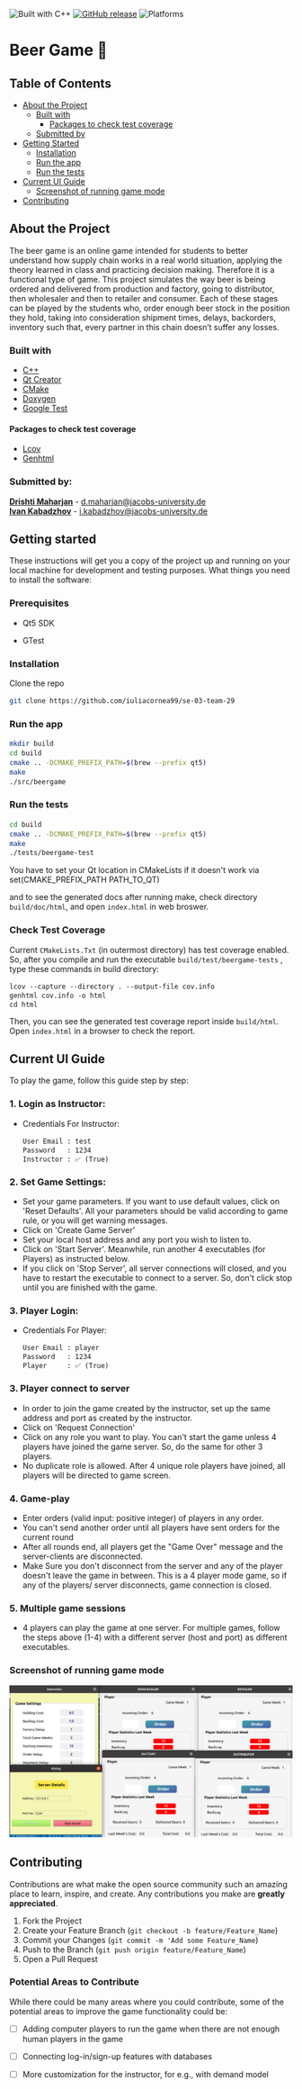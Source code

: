
![Built with C++](https://img.shields.io/badge/Built%20with-C%2B%2B-blue)
[![GitHub release](https://img.shields.io/github/release/Naereen/StrapDown.js.svg)](https://GitHub.com/Naereen/StrapDown.js/releases/)
![Platforms](https://img.shields.io/badge/platform-linux--64%20%7C%20win--32%20%7C%20osx--64%20%7C%20win--64-lightgrey)

#   Beer Game 🍻

## Table of Contents

* [About the Project](#about-the-project)
    * [Built with](#built-with)
      * [Packages to check test coverage](#packages-to-check-test-coverage)
    * [Submitted by](#submitted-by)
* [Getting Started](#getting-started)
    * [Installation](#installation)
    * [Run the app](#run-the-app)
    * [Run the tests](#run-the-tests)
* [Current UI Guide](#current-ui-guide)
  * [Screenshot of running game mode](#screenshot-of-running-game-mode)
* [Contributing](#contributing)

## About the Project

The beer game is an online game intended for students to better understand how supply chain works in a real world situation, applying the theory learned in class and practicing decision making. Therefore it is a functional type of game. This project simulates the way beer is being ordered and delivered from production and factory, going to distributor, then wholesaler and then to retailer and consumer. Each of these stages can be played by the students who, order enough beer stock in the position they hold, taking into consideration shipment times, delays, backorders, inventory such that, every partner in this chain doesn’t suffer any losses.

### Built with
* [C++](http://www.cplusplus.com)
* [Qt Creator](https://www.qt.io/download)
* [CMake](https://cmake.org/cmake-tutorial)
* [Doxygen](http://www.doxygen.nl/manual/starting.html)
* [Google Test](https://github.com/janoszen/clion-project-stub/blob/master/gtests/googletest/docs/Primer.md)

#### Packages to check test coverage

* [Lcov](http://ltp.sourceforge.net/coverage/lcov.php)
* [Genhtml](https://linux.die.net/man/1/genhtml)



### Submitted by: 

[**Drishti Maharjan**](https://github.com/ohwhatafool) - d.maharjan@jacobs-university.de <br/>
[**Ivan Kabadzhov**](https://github.com/ikabadzhov) - i.kabadzhov@jacobs-university.de

## Getting started

These instructions will get you a copy of the project up and running on your local machine for development and testing purposes. What things you need to install the software:

### Prerequisites
* Qt5 SDK

* GTest

### Installation
Clone the repo
```sh
git clone https://github.com/iuliacornea99/se-03-team-29
```

### Run the app
```sh
mkdir build
cd build
cmake .. -DCMAKE_PREFIX_PATH=$(brew --prefix qt5)
make
./src/beergame
```

### Run the tests
```sh
cd build
cmake .. -DCMAKE_PREFIX_PATH=$(brew --prefix qt5)
make
./tests/beergame-test
```

You have to set your Qt location in CMakeLists if it doesn't work via set(CMAKE_PREFIX_PATH PATH_TO_QT)

and to see the generated docs after running make, check directory `build/doc/html`, and open `index.html` in web broswer.


### Check Test Coverage

Current `CMakeLists.Txt` (in outermost directory) has test coverage enabled. So, after you compile and run the executable `build/test/beergame-tests` , type these commands in build directory:

```
lcov --capture --directory . --output-file cov.info
genhtml cov.info -o html
cd html
```

Then, you can see the generated test coverage report inside `build/html`. Open `index.html` in a browser to check the report.


## Current UI Guide

To play the game, follow this guide step by step:

### 1. Login as Instructor: 

* Credentials For Instructor:

  ```
  User Email : test
  Password   : 1234
  Instructor : ✅ (True)
  ```

### 2. Set Game Settings:

* Set your game parameters. If you want to use default values, click on 'Reset Defaults'. All your parameters should be valid according to game rule, or you will get warning messages. 
* Click on 'Create Game Server'
* Set your local host address and any port you wish to listen to.
* Click on 'Start Server'. Meanwhile, run another 4 executables (for Players) as instructed below.
* If you click on 'Stop Server', all server connections will closed, and you have to restart the executable to connect to a server. So, don't click stop until you are finished with the game.

### 3. Player Login:

* Credentials For Player:

  ```
  User Email : player
  Password   : 1234
  Player     : ✅ (True)
  ```

### 3. Player connect to server

* In order to join the game created by the instructor, set up the same address and port as created by the instructor. 
* Click on 'Request Connection'
* Click on any role you want to play. You can't start the game unless 4 players have joined the game server. So, do the same for other 3 players.
* No duplicate role is allowed. After 4 unique role players have joined, all players will be directed to game screen.

### 4. Game-play

* Enter orders (valid input: positive integer) of players in any order.
* You can't send another order until all players have sent orders for the current round
* After all rounds end, all players get the "Game Over" message and the server-clients are disconnected.
* Make Sure you don't disconnect from the server and any of the player doesn't leave the game in between. This is a 4 player mode game, so if any of the players/ server disconnects, game connection is closed.

### 5. Multiple game sessions

* 4 players can play the game at one server. For multiple games, follow the steps above (1-4) with a different server (host and port) as different executables.

### Screenshot of running game mode

![Game Screenshot](img/beer_game_ss.png)

## Contributing

Contributions are what make the open source community such an amazing place to learn, inspire, and create. Any contributions you make are **greatly appreciated**.

1. Fork the Project
2. Create your Feature Branch (`git checkout -b feature/Feature_Name`)
3. Commit your Changes (`git commit -m 'Add some Feature_Name`)
4. Push to the Branch (`git push origin feature/Feature_Name`)
5. Open a Pull Request

### Potential Areas to Contribute

While there could be many areas where you could contribute, some of the potential areas to improve the game functionality could be:

- [ ] Adding computer players to run the game when there are not enough human players in the game
- [ ] Connecting log-in/sign-up features with databases
- [ ] More customization for the instructor, for e.g., with demand model

